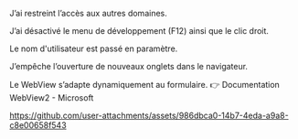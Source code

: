 J’ai restreint l’accès aux autres domaines.

J’ai désactivé le menu de développement (F12) ainsi que le clic droit.

Le nom d'utilisateur est passé en paramètre.

J’empêche l’ouverture de nouveaux onglets dans le navigateur.

Le WebView s’adapte dynamiquement au formulaire.
👉 Documentation WebView2 - Microsoft

https://github.com/user-attachments/assets/986dbca0-14b7-4eda-a9a8-c8e00658f543

